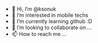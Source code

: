 - 👋 Hi, I’m @ksonuk
- 👀 I’m interested in mobile techs
- 🌱 I’m currently learning github :D
- 💞️ I’m looking to collaborate on ...
- 📫 How to reach me ...

<!---
ksonuk/ksonuk is a ✨ special ✨ repository because its `README.md` (this file) appears on your GitHub profile.
You can click the Preview link to take a look at your changes.
--->

